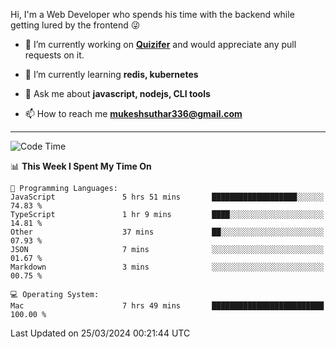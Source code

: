 Hi, I'm a Web Developer who spends his time with the backend while getting lured by the frontend 😜

- 🔭 I’m currently working on **[Quizifer](https://github.com/SutharMukesh/Quizifer/)** and would appreciate any pull requests on it.

- 🌱 I’m currently learning **redis, kubernetes**

- 💬 Ask me about **javascript, nodejs, CLI tools**

- 📫 How to reach me **mukeshsuthar336@gmail.com**

---
<!--START_SECTION:waka-->
![Code Time](http://img.shields.io/badge/Code%20Time-2%2C888%20hrs%209%20mins-blue)

📊 **This Week I Spent My Time On** 

```text
💬 Programming Languages: 
JavaScript               5 hrs 51 mins       ███████████████████░░░░░░   74.83 % 
TypeScript               1 hr 9 mins         ████░░░░░░░░░░░░░░░░░░░░░   14.81 % 
Other                    37 mins             ██░░░░░░░░░░░░░░░░░░░░░░░   07.93 % 
JSON                     7 mins              ░░░░░░░░░░░░░░░░░░░░░░░░░   01.67 % 
Markdown                 3 mins              ░░░░░░░░░░░░░░░░░░░░░░░░░   00.75 % 

💻 Operating System: 
Mac                      7 hrs 49 mins       █████████████████████████   100.00 % 
```


 Last Updated on 25/03/2024 00:21:44 UTC
<!--END_SECTION:waka-->
